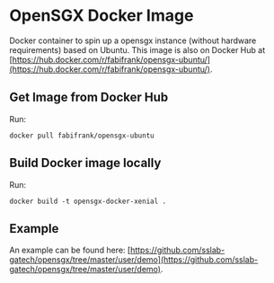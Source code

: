 # OpenSGX Docker Image

Docker container to spin up a opensgx instance (without hardware requirements) based on Ubuntu. This image is also on Docker Hub at [https://hub.docker.com/r/fabifrank/opensgx-ubuntu/](https://hub.docker.com/r/fabifrank/opensgx-ubuntu/).

## Get Image from Docker Hub

Run:

```
docker pull fabifrank/opensgx-ubuntu
```

## Build Docker image locally

Run:

```
docker build -t opensgx-docker-xenial .
```

## Example

An example can be found here: [https://github.com/sslab-gatech/opensgx/tree/master/user/demo](https://github.com/sslab-gatech/opensgx/tree/master/user/demo).
